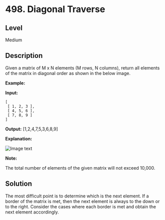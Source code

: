 # 498. Diagonal Traverse
## Level
Medium

## Description
Given a matrix of M x N elements (M rows, N columns), return all elements of the matrix in diagonal order as shown in the below image.

**Example:**

**Input:**
```
[
 [ 1, 2, 3 ],
 [ 4, 5, 6 ],
 [ 7, 8, 9 ]
]
```
**Output:** [1,2,4,7,5,3,6,8,9]

**Explanation:**

![Image text](https://assets.leetcode.com/uploads/2018/10/12/diagonal_traverse.png)

**Note:**

The total number of elements of the given matrix will not exceed 10,000.

## Solution
The most difficult point is to determine which is the next element. If a border of the matrix is met, then the next element is always to the down or to the right. Consider the cases where each border is met and obtain the next element accordingly.
